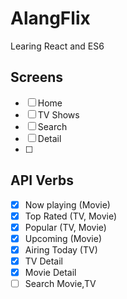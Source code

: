 # AlangFlix

Learing React and ES6

## Screens

- [ ] Home
- [ ] TV Shows
- [ ] Search
- [ ] Detail
- [ ]

## API Verbs

- [x] Now playing (Movie)
- [x] Top Rated (TV, Movie)
- [x] Popular (TV, Movie)
- [x] Upcoming (Movie)
- [x] Airing Today (TV)
- [x] TV Detail
- [x] Movie Detail
- [ ] Search Movie,TV
